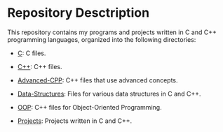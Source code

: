 # Repository Desctription

This repository contains my programs and projects written in C and C++ programming languages, organized into the following directories:

- [C](https://github.com/Alperencode/C-and-CPP/tree/master/C): C files.

- [C++](https://github.com/Alperencode/C-and-CPP/tree/master/C%2B%2B): C++ files.

- [Advanced-CPP](https://github.com/Alperencode/C-and-CPP/tree/master/Advanced-CPP): C++ files that use advanced concepts.

- [Data-Structures](https://github.com/Alperencode/C-and-CPP/tree/master/Data-Structures): Files for various data structures in C and C++.

- [OOP](https://github.com/Alperencode/C-and-CPP/tree/master/OOP): C++ files for Object-Oriented Programming.

- [Projects](https://github.com/Alperencode/C-and-CPP/tree/master/Projects): Projects written in C and C++.
